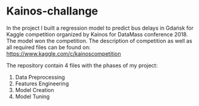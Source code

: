 # Kainos-challange
In the project I built a regression model to predict bus delays in Gdańsk for Kaggle competition organized by Kainos for DataMass conference 2018. The model won the competition. The description of competition as well as all required files can be found on:
https://www.kaggle.com/c/kainoscompetition

The repository contain 4 files with the phases of my project:
1. Data Preprocessing
2. Features Engineering
3. Model Creation
4. Model Tuning
